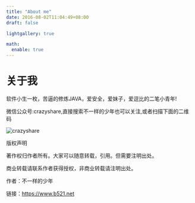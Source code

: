 ```yaml
---
title: "About me"
date: 2016-08-02T11:04:49+08:00
draft: false

lightgallery: true

math:
  enable: true
---
```


# 关于我

软件小生一枚，苦逼的修炼JAVA，爱安全，爱妹子，爱逗比的二笔小青年!

微信公众号:crazyshare,直接搜索不一样的少年也可以关注,或者扫描下面的二维码

![crazyshare](https://www.b521.net/image/wx.jpg)

版权声明

著作权归作者所有。大家可以随意转载，引用。但需要注明出处。

商业转载请联系作者获得授权，非商业转载请注明出处。

作者：不一样的少年

链接：https://www.b521.net